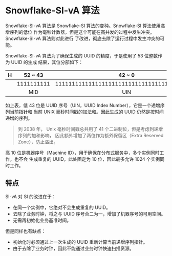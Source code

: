 # Snowflake-SI-vA 算法

Snowflake-SI-vA 算法是 Snowflake-SI 算法的变种。Snowflake-SI 算法使用递增序列的低位
作为毫秒计数器，但是这个可能在高并发的过程中发生冲突。 Snowflake-SI-vA 算法则对此进行
了改进，彻底去除了运行过程中发生冲突的可能。

Snowflake-SI-vA 算法为了确保生成的 UUID 的精度，于是使用了 53 位整数作为 UUID 的生成
结果，其位分部如下：

| H |   52 ~ 43  |                     42 ~ 0                  | L |
|:-:|:----------:|:-------------------------------------------:|:-:|
|   | 1111111111 | 1111111111111111111111111111111111111111111 |   |
|   |    MID     |                      UIN                    |   |

如上表，低 43 位是 UUID 序号（UIN，UUID Index Number），它是一个递增序列当前指针和
当前 UNIX 毫秒时间戳的加法和。因此生成的 UUID 仍然是按时间递增的序列。

> 到 2038 年， Unix 毫秒时间戳总共用了 41 个二进制位，但是考虑到递增序列的加和影响，
> 因此额外增加了两位作为额外保留区（Extra Reserved Zone），防止溢出。

高 10 位是机器序号（Machine ID），用于确保在分布式服务中，多个实例同时工作，也不会
生成重复的 UUID。此处固定为 10 位，因此最多允许 1024 个实例同时工作。

## 特点

SI-vA 对 SI 的改进在于：

- 在同一个实例中，它绝对不会生成重复的 UUID。
- 去除了业务时钟，将之与 UUID 序号合二为一，增加了机器序号的可用空间。
- 无需再初始化业务基准时间。

但是同样也有缺点：

- 初始化时必须通过上一次生成的 UUID 重新计算当前递增序列指针。
- 由于去除了业务时钟，因此不能通过业务时钟快速扫描资源。
